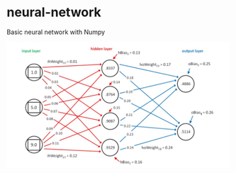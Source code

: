# neural-network
Basic neural network with Numpy

![alt text](https://github.com/adrienfunel/neural-network/blob/main/images/layers.jpg?raw=true)

